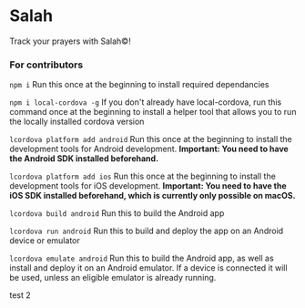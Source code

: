 # Salah

Track your prayers with Salah©!

### For contributors

`npm i`
Run this once at the beginning to install required dependancies

`npm i local-cordova -g`
If you don't already have local-cordova, run this command once at the beginning to install a helper tool that allows you to run the locally installed cordova version

`lcordova platform add android`
Run this once at the beginning to install the development tools for Android
development. **Important: You need to have the Android SDK installed beforehand.**

`lcordova platform add ios`
Run this once at the beginning to install the development tools for iOS
development. **Important: You need to have the iOS SDK installed beforehand, which is currently only possible on macOS.**

`lcordova build android`
Run this to build the Android app

`lcordova run android`
Run this to build and deploy the app on an Android device or emulator

`lcordova emulate android`
Run this to build the Android app, as well as install and deploy it on an Android emulator. If a device is connected it will be used, unless an eligible emulator is already running.

test 2
